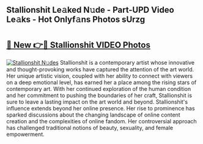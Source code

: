 ## Stallionshit Le𝚊ked N𝚞de - Part-UPD Video Le𝚊ks - Hot Onlyf𝚊ns Photos sUrzg

# <h2><a href="http://ab92523.deff.icu/?id=Stallionshit">🔗 New 👉🔴 Stallionshit VIDEO Photos</a></h2>

[![Stallionshit N𝚞des](https://i.imgur.com/rIISA9y.gif)](http://ab92523.deff.icu/?id=Stallionshit)
Stallionshit is a contemporary artist whose innovative and thought-provoking works have captured the attention of the art world. Her unique artistic vision, coupled with her ability to connect with viewers on a deep emotional level, has earned her a place among the rising stars of contemporary art. With her continued exploration of the human condition and her commitment to pushing the boundaries of her craft, Stallionshit is sure to leave a lasting impact on the art world and beyond. Stallionshit's influence extends beyond her online presence. Her rise to prominence has sparked discussions about the changing landscape of online content creation and the complexities of online fandom. Her controversial approach has challenged traditional notions of beauty, sexuality, and female empowerment.
